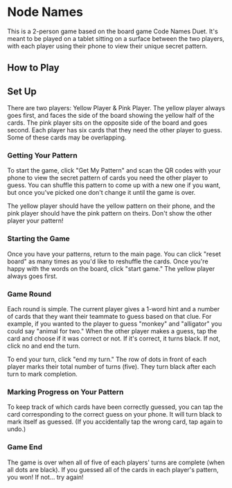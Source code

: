 # Node Names

This is a 2-person game based on the board game Code Names Duet. It's meant to be played on a tablet sitting on a surface between the two players, with each player using their phone to view their unique secret pattern.

## How to Play

## Set Up

There are two players: Yellow Player & Pink Player. The yellow player always goes first, and faces the side of the board showing the yellow half of the cards. The pink player sits on the opposite side of the board and goes second. Each player has six cards that they need the other player to guess. Some of these cards may be overlapping.

### Getting Your Pattern

To start the game, click "Get My Pattern" and scan the QR codes with your phone to view the secret pattern of cards you need the other player to guess. You can shuffle this pattern to come up with a new one if you want, but once you've picked one don't change it until the game is over.

The yellow player should have the yellow pattern on their phone, and the pink player should have the pink pattern on theirs. Don't show the other player your pattern!

### Starting the Game

Once you have your patterns, return to the main page. You can click "reset board" as many times as you'd like to reshuffle the cards. Once you're happy with the words on the board, click "start game." The yellow player always goes first.

### Game Round

Each round is simple. The current player gives a 1-word hint and a number of cards that they want their teammate to guess based on that clue. For example, if you wanted to the player to guess "monkey" and "alligator" you could say "animal for two." When the other player makes a guess, tap the card and choose if it was correct or not. If it's correct, it turns black. If not, click no and end the turn.

To end your turn, click "end my turn." The row of dots in front of each player marks their total number of turns (five). They turn black after each turn to mark completion.

### Marking Progress on Your Pattern

To keep track of which cards have been correctly guessed, you can tap the card corresponding to the correct guess on your phone. It will turn black to mark itself as guessed. (If you accidentally tap the wrong card, tap again to undo.)

### Game End

The game is over when all of five of each players' turns are complete (when all dots are black). If you guessed all of the cards in each player's pattern, you won! If not... try again!
